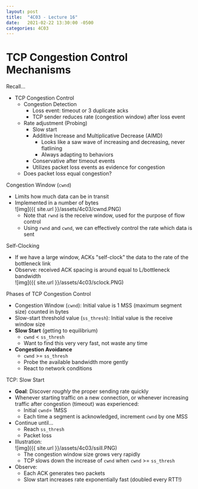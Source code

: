 ```yaml
---
layout: post
title:  "4C03 - Lecture 16"
date:   2021-02-22 13:30:00 -0500
categories: 4C03
---
```


TCP Congestion Control Mechanisms
===

Recall...
- TCP Congestion Control 
    - Congestion Detection
        - Loss event: timeout or 3 duplicate acks
        - TCP sender reduces rate (congestion window) after loss event
    - Rate adjustment (Probing)
        - Slow start
        - Additive Increase and Multiplicative Decrease (AIMD)
            - Looks like a saw wave of increasing and decreasing, never flatlining
            - Always adapting to behaviors
        - Conservative after timeout events
        - Utilizes packet loss events as evidence for congestion
    - Does packet loss equal congestion?

Congestion Window (`cwnd`)
- Limits how much data can be in transit
- Implemented in a number of bytes  
    ![img]({{ site.url }}/assets/4c03/cwnd.PNG)
    - Note that `rwnd` is the receive window, used for the purpose of flow control
    - Using `rwnd` and `cwnd`, we can effectively control the rate which data is sent

Self-Clocking
- If we have a large window, ACKs "self-clock" the data to the rate of the bottleneck link
- Observe: received ACK spacing is around equal to L/bottleneck bandwidth  
    ![img]({{ site.url }}/assets/4c03/sclock.PNG)

Phases of TCP Congestion Control
- Congestion Window (`cwnd`): Initial value is 1 MSS (maximum segment size) counted in bytes
- Slow-start threshold value (`ss_thresh`): Initial value is the receive window size
- **Slow Start** (getting to equilibrium)
    - `cwnd` < `ss_thresh`
    - Want to find this very very fast, not waste any time
- **Congestion Avoidance**
    - `cwnd` >= `ss_thresh`
    - Probe the available bandwidth more gently
    - React to network conditions

TCP: Slow Start
- **Goal**: Discover *roughly* the proper sending rate quickly
- Whenever starting traffic on a new connection, or whenever increasing traffic after congestion (timeout) was experienced:
    - Initial `cwnd`= 1MSS
    - Each time a segment is acknowledged, increment `cwnd` by one MSS
- Continue until...
    - Reach `ss_thresh`
    - Packet loss
- Illustration:  
    ![img]({{ site.url }}/assets/4c03/ssill.PNG)
    - The congestion window size grows very rapidly
    - TCP slows down the increase of `cwnd` when `cwnd` >= `ss_thresh`
- Observe:
    - Each ACK generates two packets
    - Slow start increases rate exponentially fast (doubled every RTT!)

